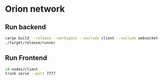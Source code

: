 # Orion network

## Run backend

```bash
cargo build --release --workspace --exclude client --exclude websocket-websys
./target/release/runner
```

## Run Frontend

```bash
cd nodes/client
trunk serve --port 7777
```
